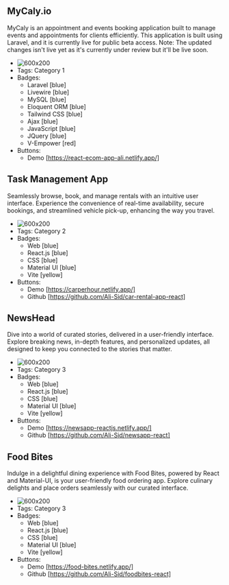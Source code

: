 ## MyCaly.io
 MyCaly is an appointment and events booking application built to manage events and appointments for clients efficiently. This application is built using Laravel, and it is currently live for public beta access. Note: The updated changes isn't live yet as it's currently under review but it'll be live soon.
- ![600x200](https://res.cloudinary.com/dr1pmtefx/image/upload/f_auto,q_auto/p6aunuijd1dnjisduqem)
- Tags: Category 1
- Badges:
  - Laravel [blue]
  - Livewire [blue]
  - MySQL [blue]
  - Eloquent ORM [blue]
  - Tailwind CSS [blue]
  - Ajax [blue]
  - JavaScript [blue]
  - JQuery [blue]
  - V-Empower [red]
- Buttons:
  - Demo [https://react-ecom-app-ali.netlify.app/]

## Task Management App
Seamlessly browse, book, and manage rentals with an intuitive user interface. Experience the convenience of real-time availability, secure bookings, and streamlined vehicle pick-up, enhancing the way you travel.
- ![600x200](https://res.cloudinary.com/dr1pmtefx/image/upload/f_auto,q_auto/b56qewsmbsmsbglv1wmg)
- Tags: Category 2
- Badges:
  - Web [blue]
  - React.js [blue]
  - CSS [blue]
  - Material UI [blue]
  - Vite [yellow]
- Buttons:
  - Demo [https://carperhour.netlify.app/]
  - Github [https://github.com/Ali-Sid/car-rental-app-react]

## NewsHead
Dive into a world of curated stories, delivered in a user-friendly interface. Explore breaking news, in-depth features, and personalized updates, all designed to keep you connected to the stories that matter.
- ![600x200](https://res.cloudinary.com/dr1pmtefx/image/upload/f_auto,q_auto/ebwkeljmi0xmmynl6xei)
- Tags: Category 3
- Badges:
  - Web [blue]
  - React.js [blue]
  - CSS [blue]
  - Material UI [blue]
  - Vite [yellow]
- Buttons:
  - Demo [https://newsapp-reactjs.netlify.app/]
  - Github [https://github.com/Ali-Sid/newsapp-react]

## Food Bites
Indulge in a delightful dining experience with Food Bites, powered by React and Material-UI, is your user-friendly food ordering app. Explore culinary delights and place orders seamlessly with our curated interface.
- ![600x200](https://res.cloudinary.com/dr1pmtefx/image/upload/v1693778007/Screenshot_2023-09-04_032234_lz9wr9.png)
- Tags: Category 3
- Badges:
  - Web [blue]
  - React.js [blue]
  - CSS [blue]
  - Material UI [blue]
  - Vite [yellow]
- Buttons:
  - Demo [https://food-bites.netlify.app/]
  - Github [https://github.com/Ali-Sid/foodbites-react]